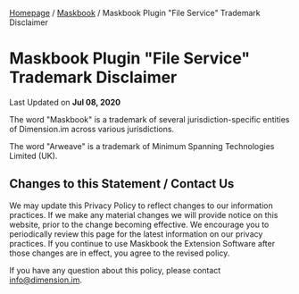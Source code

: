 [Homepage](../../) / [Maskbook](../) / Maskbook Plugin "File Service" Trademark Disclaimer

# Maskbook Plugin "File Service"<br>Trademark Disclaimer

Last Updated on **Jul 08, 2020**

The word "Maskbook" is a trademark of several jurisdiction-specific entities of Dimension.im across various jurisdictions.

The word "Arweave" is a trademark of Minimum Spanning Technologies Limited (UK).

## Changes to this Statement / Contact Us

We may update this Privacy Policy to reflect changes to our information practices.
If we make any material changes we will provide notice on this website, prior to the change becoming effective.
We encourage you to periodically review this page for the latest information on our privacy practices.
If you continue to use Maskbook the Extension Software after those changes are in effect, you agree to the revised policy.

If you have any question about this policy, please contact [info@dimension.im](mailto:info@dimension.im).

